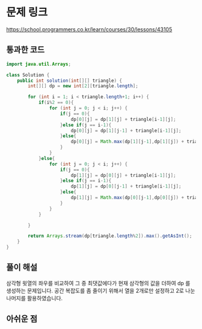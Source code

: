 # 문제 링크
https://school.programmers.co.kr/learn/courses/30/lessons/43105
## 통과한 코드

```java
import java.util.Arrays;

class Solution {
	public int solution(int[][] triangle) {
		int[][] dp = new int[2][triangle.length];

		for (int i = 1; i < triangle.length+1; i++) {
			if(i%2 == 0){
				for (int j = 0; j < i; j++) {
					if(j == 0){
						dp[0][j] = dp[1][j] + triangle[i-1][j];
					}else if(j == i-1){
						dp[0][j] = dp[1][j-1] + triangle[i-1][j];
					}else{
						dp[0][j] = Math.max(dp[1][j-1],dp[1][j]) + triangle[i-1][j];
					}
				}
			}else{
				for (int j = 0; j < i; j++) {
					if(j == 0){
						dp[1][j] = dp[0][j] + triangle[i-1][j];
					}else if(j == i-1){
						dp[1][j] = dp[0][j-1] + triangle[i-1][j];
					}else{
						dp[1][j] = Math.max(dp[0][j-1],dp[0][j]) + triangle[i-1][j];
					}
				}
			}

		}

		return Arrays.stream(dp[triangle.length%2]).max().getAsInt();
	}
}
```

## 풀이 해설
삼각형 윗열의 좌우를 비교하여 그 중 최댓값에다가 현재 삼각형의 값을 더하여 dp 를 생성하는 문제입니다.
공간 복잡도를 좀 줄이기 위해서 열을 2개로만 설정하고 2로 나눈 나머지를 활용하였습니다.

## 아쉬운 점